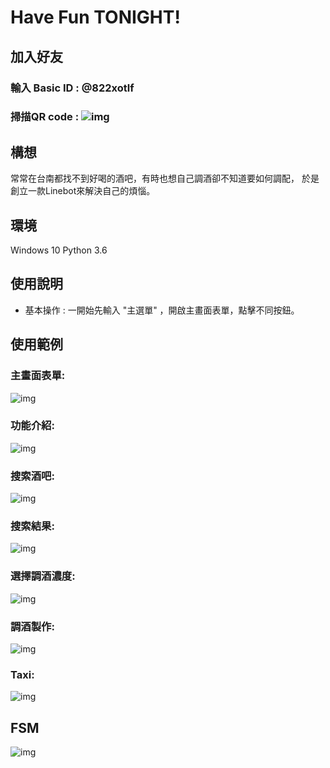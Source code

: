 # Have Fun TONIGHT!
## 加入好友
### 輸入 Basic ID : @822xotlf
### 掃描QR code : ![img](https://github.com/IshuoF/Line_ChatBot/blob/master/img/QR.jpg)

## 構想
常常在台南都找不到好喝的酒吧，有時也想自己調酒卻不知道要如何調配，
於是創立一款Linebot來解決自己的煩惱。

## 環境
Windows 10
Python 3.6

## 使用說明
 - 基本操作 : 一開始先輸入 "主選單" ，開啟主畫面表單，點擊不同按鈕。
  
## 使用範例 
### 主畫面表單:
![img](https://github.com/IshuoF/Line_ChatBot/blob/master/img/%E4%B8%BB%E7%95%AB%E9%9D%A2.jfif)
### 功能介紹:
![img](https://github.com/IshuoF/Line_ChatBot/blob/master/img/%E4%BB%8B%E7%B4%B9.jfif)
### 搜索酒吧:
![img](https://github.com/IshuoF/Line_ChatBot/blob/master/img/%E5%82%B3%E9%80%81%E4%BD%8D%E7%BD%AE.jfif)
### 搜索結果:
![img](https://github.com/IshuoF/Line_ChatBot/blob/master/img/%E6%90%9C%E5%B0%8B%E7%B5%90%E6%9E%9C.jfif)
### 選擇調酒濃度:
![img](https://github.com/IshuoF/Line_ChatBot/blob/master/img/%E9%81%B8%E6%93%87%E6%BF%83%E5%BA%A6.jfif)
### 調酒製作:
![img](https://github.com/IshuoF/Line_ChatBot/blob/master/img/%E8%AA%BF%E9%85%92.jfif)
### Taxi:
![img](https://github.com/IshuoF/Line_ChatBot/blob/master/img/%E5%8F%AB%E8%BB%8A.jfif)

## FSM
![img](https://github.com/IshuoF/Line_ChatBot/blob/master/img/fsm.png)
